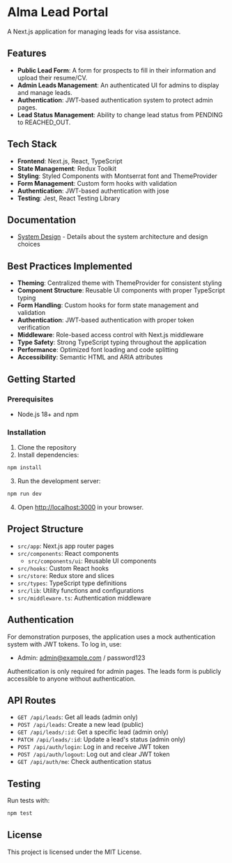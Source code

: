 # Alma Lead Portal

A Next.js application for managing leads for visa assistance.

## Features

- **Public Lead Form**: A form for prospects to fill in their information and upload their resume/CV.
- **Admin Leads Management**: An authenticated UI for admins to display and manage leads.
- **Authentication**: JWT-based authentication system to protect admin pages.
- **Lead Status Management**: Ability to change lead status from PENDING to REACHED_OUT.

## Tech Stack

- **Frontend**: Next.js, React, TypeScript
- **State Management**: Redux Toolkit
- **Styling**: Styled Components with Montserrat font and ThemeProvider
- **Form Management**: Custom form hooks with validation
- **Authentication**: JWT-based authentication with jose
- **Testing**: Jest, React Testing Library

## Documentation

- [System Design](./SYSTEM_DESIGN.md) - Details about the system architecture and design choices

## Best Practices Implemented

- **Theming**: Centralized theme with ThemeProvider for consistent styling
- **Component Structure**: Reusable UI components with proper TypeScript typing
- **Form Handling**: Custom hooks for form state management and validation
- **Authentication**: JWT-based authentication with proper token verification
- **Middleware**: Role-based access control with Next.js middleware
- **Type Safety**: Strong TypeScript typing throughout the application
- **Performance**: Optimized font loading and code splitting
- **Accessibility**: Semantic HTML and ARIA attributes

## Getting Started

### Prerequisites

- Node.js 18+ and npm

### Installation

1. Clone the repository
2. Install dependencies:

```bash
npm install
```

3. Run the development server:

```bash
npm run dev
```

4. Open [http://localhost:3000](http://localhost:3000) in your browser.

## Project Structure

- `src/app`: Next.js app router pages
- `src/components`: React components
  - `src/components/ui`: Reusable UI components
- `src/hooks`: Custom React hooks
- `src/store`: Redux store and slices
- `src/types`: TypeScript type definitions
- `src/lib`: Utility functions and configurations
- `src/middleware.ts`: Authentication middleware

## Authentication

For demonstration purposes, the application uses a mock authentication system with JWT tokens. To log in, use:

- Admin: admin@example.com / password123

Authentication is only required for admin pages. The leads form is publicly accessible to anyone without authentication.

## API Routes

- `GET /api/leads`: Get all leads (admin only)
- `POST /api/leads`: Create a new lead (public)
- `GET /api/leads/:id`: Get a specific lead (admin only)
- `PATCH /api/leads/:id`: Update a lead's status (admin only)
- `POST /api/auth/login`: Log in and receive JWT token
- `POST /api/auth/logout`: Log out and clear JWT token
- `GET /api/auth/me`: Check authentication status

## Testing

Run tests with:

```bash
npm test
```

## License

This project is licensed under the MIT License.

